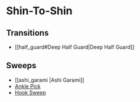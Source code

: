 # Shin-To-Shin
## Transitions
- [[half_guard#Deep Half Guard|Deep Half Guard]]

## Sweeps
- [[ashi_garami |Ashi Garami]]
- [Ankle Pick](https://youtu.be/qyl5VLxpNiM?t=72)
- [Hook Sweep](https://youtu.be/qyl5VLxpNiM?t=226)
